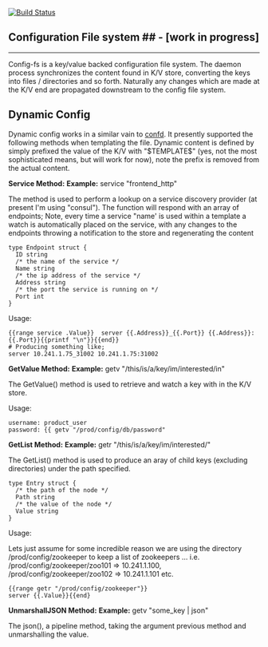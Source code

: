 [![Build Status](https://drone.io/github.com/gambol99/config-fs/status.png)](https://drone.io/github.com/gambol99/config-fs/latest)

## Configuration File system ## - [work in progress]
------

Config-fs is a key/value backed configuration file system. The daemon process synchronizes the content found in K/V store, converting the keys into files / directories and so forth. Naturally any changes which are made at the K/V end are propagated downstream to the config file system.

## Dynamic Config ##
Dynamic config works in a similar vain to [confd](https://github.com/kelseyhightower/confd). It presently supported the following methods when templating the file. Dynamic content is defined by simply prefixed the value of the K/V with "\$TEMPLATE$" (yes, not the most sophisticated means, but will work for now), note the prefix is removed from the actual content.

**Service Method:**
**Example:** service "frontend_http"

The method is used to perform a lookup on a service discovery provider (at present I'm using "consul"). The function will respond with an array of endpoints; Note, every time a service "name' is used within a template a watch is automatically placed on the service, with any changes to the endpoints throwing a notification to the store and regenerating the content

    type Endpoint struct {
      ID string
      /* the name of the service */
      Name string
      /* the ip address of the service */
      Address string
      /* the port the service is running on */
      Port int
    }

Usage:

    {{range service .Value}}  server {{.Address}}_{{.Port}} {{.Address}}:{{.Port}}{{printf "\n"}}{{end}}
    # Producing something like;
    server 10.241.1.75_31002 10.241.1.75:31002

**GetValue Method:**
**Example:** getv "/this/is/a/key/im/interested/in"

The GetValue() method is used to retrieve and watch a key with in the K/V store.

Usage:

    username: product_user
    password: {{ getv "/prod/config/db/password"

**GetList Method:**
**Example:** getr "/this/is/a/key/im/interested/"

The GetList() method is used to produce an aray of child keys (excluding directories) under the path specified.

    type Entry struct {
      /* the path of the node */
      Path string
      /* the value of the node */
      Value string
    }

Usage:

Lets just assume for some incredible reason we are using the directory /prod/config/zookeeper to keep a list of zookeepers ... i.e. /prod/config/zookeeper/zoo101 => 10.241.1.100, /prod/config/zookeeper/zoo102 => 10.241.1.101 etc.

    {{range getr "/prod/config/zookeeper"}}
    server {{.Value}}{{end}

**UnmarshallJSON Method:**
**Example:** getv "some_key | json"

The json(), a pipeline method, taking the argument previous method and unmarshalling the value.


